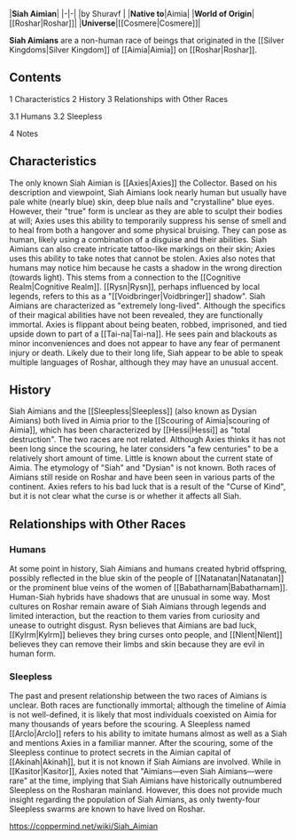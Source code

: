 |**Siah Aimian**|
|-|-|
|by  Shuravf |
|**Native to**|Aimia|
|**World of Origin**|[[Roshar\|Roshar]]|
|**Universe**|[[Cosmere\|Cosmere]]|

**Siah Aimians** are a non-human race of beings that originated in the [[Silver Kingdoms\|Silver Kingdom]] of [[Aimia\|Aimia]] on [[Roshar\|Roshar]].

## Contents

1 Characteristics
2 History
3 Relationships with Other Races

3.1 Humans
3.2 Sleepless


4 Notes


## Characteristics
The only known Siah Aimian is [[Axies\|Axies]] the Collector. Based on his description and viewpoint, Siah Aimians look nearly human but usually have pale white (nearly blue) skin, deep blue nails and "crystalline" blue eyes. However, their "true" form is unclear as they are able to sculpt their bodies at will; Axies uses this ability to temporarily suppress his sense of smell and to heal from both a hangover and some physical bruising. They can pose as human, likely using a combination of a disguise and their abilities. Siah Aimians can also create intricate tattoo-like markings on their skin; Axies uses this ability to take notes that cannot be stolen.
Axies also notes that humans may notice him because he casts a shadow in the wrong direction (towards light). This stems from a connection to the [[Cognitive Realm\|Cognitive Realm]]. [[Rysn\|Rysn]], perhaps influenced by local legends, refers to this as a "[[Voidbringer\|Voidbringer]] shadow".
Siah Aimians are characterized as "extremely long-lived". Although the specifics of their magical abilities have not been revealed, they are functionally immortal. Axies is flippant about being beaten, robbed, imprisoned, and tied upside down to part of a [[Tai-na\|Tai-na]]. He sees pain and blackouts as minor inconveniences and does not appear to have any fear of permanent injury or death.
Likely due to their long life, Siah appear to be able to speak multiple languages of Roshar, although they may have an unusual accent.

## History
Siah Aimians and the [[Sleepless\|Sleepless]] (also known as Dysian Aimians) both lived in Aimia prior to the [[Scouring of Aimia\|scouring of Aimia]], which has been characterized by [[Hessi\|Hessi]] as "total destruction". The two races are not related. Although Axies thinks it has not been long since the scouring, he later considers "a few centuries" to be a relatively short amount of time. Little is known about the current state of Aimia.
The etymology of "Siah" and "Dysian" is not known. Both races of Aimians still reside on Roshar and have been seen in various parts of the continent.
Axies refers to his bad luck that is a result of the "Curse of Kind", but it is not clear what the curse is or whether it affects all Siah.

## Relationships with Other Races
### Humans
At some point in history, Siah Aimians and humans created hybrid offspring, possibly reflected in the blue skin of the people of [[Natanatan\|Natanatan]] or the prominent blue veins of the women of [[Babatharnam\|Babatharnam]]. Human-Siah hybrids have shadows that are unusual in some way.
Most cultures on Roshar remain aware of Siah Aimians through legends and limited interaction, but the reaction to them varies from curiosity and unease to outright disgust. Rysn believes that Aimians are bad luck, [[Kylrm\|Kylrm]] believes they bring curses onto people, and [[Nlent\|Nlent]] believes they can remove their limbs and skin because they are evil in human form.

### Sleepless
The past and present relationship between the two races of Aimians is unclear. Both races are functionally immortal; although the timeline of Aimia is not well-defined, it is likely that most individuals coexisted on Aimia for many thousands of years before the scouring. A Sleepless named [[Arclo\|Arclo]] refers to his ability to imitate humans almost as well as a Siah and mentions Axies in a familiar manner. After the scouring, some of the Sleepless continue to protect secrets in the Aimian capital of [[Akinah\|Akinah]], but it is not known if Siah Aimians are involved.
While in [[Kasitor\|Kasitor]], Axies noted that "Aimians—even Siah Aimians—were rare" at the time, implying that Siah Aimians have historically outnumbered Sleepless on the Rosharan mainland. However, this does not provide much insight regarding the population of Siah Aimians, as only twenty-four Sleepless swarms are known to have lived on Roshar.



https://coppermind.net/wiki/Siah_Aimian